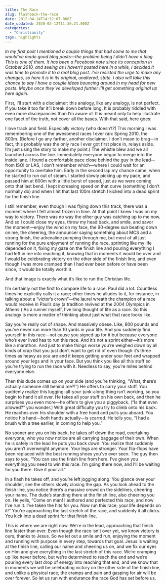 ```yaml
---
title: The Race
slug: flashback-the-race
date: 2012-04-14T14:12:07.000Z
date_updated: 2020-02-12T11:30:21.000Z
categories: 
  - "Christianity"
tags: highlights
---
```


*In my first post I mentioned a couple things that had come to me that would’ve made good blog posts—the problem being I didn’t have a blog. This is one of them. It has been a Facebook note since its conception in October 2010, and seeing as I haven’t posted here in a while, I decided it was time to promote it to a real blog post. I’ve resisted the urge to make any changes, so here it is in its original, unaltered, state. I also will take this chance to say I have a couple ideas bouncing around in my head for new posts. Maybe once they’ve developed further I’ll get something original up here again.*

First, I’ll start with a disclaimer: this analogy, like any analogy, is not perfect. If you take it too far it’ll break down before long. It is probably riddled with even more discrepancies than I’m aware of. It is meant only to help illustrate one facet of the truth, not cover all the bases. With that said, here goes:

I love track and field. Especially victory (who doesn’t?) This morning I was remembering one of the awesomest races I ever ran: Spring 2010, the 800m. (Before I go any farther, another disclaimer. I don’t mean to brag—in fact, this probably was the only race I ever got first place in, relays aside. I’m just using the story to make my point.) The whistle blew and we all launched across the line. Immediately everyone began to merge into the inside lane. I found a comfortable pace close behind the guy in the lead—from ISOI or LAS, I don’t remember which—where I could wait for an opportunity to overtake him. Early in the second lap my chance came, when he started to run out of steam. I started slowly picking up my pace, and passed him at 600m with a little burst of speed, just as we were coming onto that last bend. I kept increasing speed on that curve (something I don’t normally do) and when I hit that last 100m stretch I kicked into a dead sprint for the finish line.

I still remember, even though I was flying down this track, there was a moment where I felt almost frozen in time. At that point I knew I was on my way to victory. There was no way the other guy was catching up to me now. And so I could close my eyes, throw my head back, and smile, and savor the moment—enjoy the wind on my face, the 90-degree sun beating down on me, the cheering, the announcer saying something about MCS and a strong finish, the adrenaline pumping through me, but most of all just running for the pure enjoyment of running the race, sprinting like my life depended on it, fixing my gaze on the finish line and pouring everything I had left in me into reaching it, knowing that in moments it would be over and I would be celebrating victory on the other side of the finish line, and even though I was more cramped than I had ever been before or have been since, it would be totally worth it.

And that image is exactly what it’s like to run the Christian life.

I’m certainly not the first to compare life to a race. Paul did a lot. Countless times he explicitly calls it a race; other times he alludes to it, for instance, in talking about a “victor’s crown”—the laurel wreath the champion of a race would receive in Paul’s day (a tradition revived at the 2004 Olympics in Athens.) As a runner myself, I’ve long thought of life as a race. So this analogy is more a matter of thinking about just what that race looks like.

Say you’re really out of shape. And massively obese. Like, 800 pounds and you’ve never run more than 10 yards in your life. And you suddenly find yourself in this race—not cause you signed up for it but because everyone who’s ever lived has to run this race. And it’s not a sprint either—it’s more like a marathon. And just to make things worse you’re weighed down by all kinds of crap that you just don’t want to get rid of even though it’s three times as heavy as you are and it keeps getting under your feet and wrapped around your legs and in your face. But you think you like all this stuff so you’re trying to run the race with it. Needless to say, you’re miles behind everyone else.

Then this dude comes up on your side (and you’re thinking, “What, there’s actually someone still behind me?!”) He offers to carry your stuff. You suddenly realize this lugging-all-your-junk-along thing isn’t working, so you begin to hand it all over. He takes all your stuff on his own back, and then he surprises you even more—he offers to give you a piggyback. (“Is that even allowed?” you wonder.) With great difficulty you try to climb onto his back. He reaches over his shoulder with a free hand and pulls you aboard. You notice his hand—both hands actually—is scarred. He tells you, “I had a brush with a tree earlier, in coming to help you.”

No sooner are you on his back, he takes off down the road, overtaking everyone, who you now notice are all carrying baggage of their own. When he is safely in the lead he puts you back down. You realize that suddenly you aren’t overweight anymore. Your legs are stronger. Your flip-flops have been replaced with the best running shoes you’ve ever seen. The guy then says to you, “You can see the finish line from here. I’ve given you everything you need to win this race. I’m going there now, and I’ll be waiting for you there. Give it your all.”

In a flash he takes off, and you’re left jogging along. You glance over your shoulder, see the others slowly closing the gap. As you look ahead to the finish line, you notice there’s a massive crowd on the sidelines, cheering your name. The dude’s standing there at the finish line, also cheering you on. He yells, “Come on man! I authored and perfected this race, and now I’ve run it. I’ve taken the hits for you. Now run this race; your life depends on it!” You’re approaching the last stretch of the race, and suddenly it all clicks. You kick into a dead sprint for that finish line.

This is where we are right now. We’re in the lead, approaching that finish line faster than ever. Even though the race isn’t over yet, we know victory is ours, thanks to Jesus. So we let out a smile and run, enjoying the moment and running with purpose in every step, towards that goal. Jesus is waiting at the finish line, calling our name and cheering us on, and we fix our eyes on Him and give everything in the last stretch of this race. We’re cramping up like never before, but we’re determined to reach the end and we’re pouring every last drop of energy into reaching that end, and we know that in moments we will be celebrating victory on the other side of the finish line, and unlike a physical race, the cramps and pain and gasping for air will be over forever. So let us run with endurance the race God has set before us.
